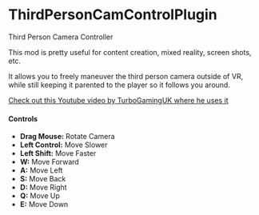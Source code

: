 # ThirdPersonCamControlPlugin
Third Person Camera Controller

This mod is pretty useful for content creation, mixed reality, screen shots, etc.

It allows you to freely maneuver the third person camera outside of VR, while still keeping it parented to the player so it follows you around.

<a target="_blank" href="https://www.youtube.com/watch?v=z64HvI_mpLY">Check out this Youtube video by TurboGamingUK where he uses it</a>

#### Controls ####
* **Drag Mouse:** Rotate Camera
* **Left Control:** Move Slower
* **Left Shift:** Move Faster
* **W:** Move Forward
* **A:** Move Left
* **S:** Move Back
* **D:** Move Right
* **Q:** Move Up
* **E:** Move Down
